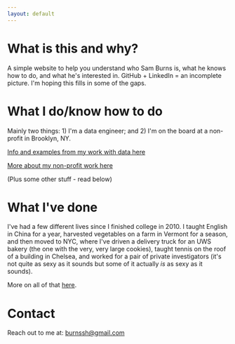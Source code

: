 ```yaml
---
layout: default
---
```


# What is this and why? 

A simple website to help you understand who Sam Burns is, what he knows how to do, and what he's interested in. GitHub + LinkedIn = an incomplete picture. I'm hoping this fills in some of the gaps.

# What I do/know how to do

Mainly two things: 1) I'm a data engineer; and 2) I'm on the board at a non-profit in Brooklyn, NY.

[Info and examples from my work with data here](./data.md)

[More about my non-profit work here](./non-profit.md)

(Plus some other stuff - read below)

# What I've done

 I've had a few different lives since I finished college in 2010. I taught English in China for a year, harvested vegetables on a farm in Vermont for a season, and then moved to NYC, where I've driven a delivery truck for an UWS bakery (the one with the very, very large cookies), taught tennis on the roof of a building in Chelsea, and worked for a pair of private investigators (it's not quite as sexy as it sounds but some of it actually *is* as sexy as it sounds).

 More on all of that [here](./past-life.md).

# Contact

Reach out to me at: burnssh@gmail.com
